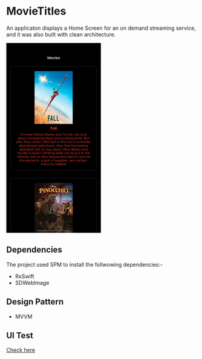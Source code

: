 # MovieTitles
An applicaton displays a Home Screen for an on demand streaming service, and it was also built with clean architecture.

<img src="https://github.com/Abdullah8888/MovieTitles/blob/main/MovieTitle/Resources/sample_image.png" alt="drawing" style="width:250px;height:500px;"/>

## Dependencies
The project used SPM to install the follwowing dependencies:-
- RxSwift
- SDWebImage

## Design Pattern
- MVVM

## UI Test

 [Check here](https://github.com/Abdullah8888/MovieTitles/tree/main/MovieTitleTests)
